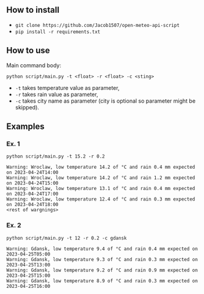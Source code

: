 ## How to install 
* `git clone https://github.com/Jacob1507/open-meteo-api-script`
* `pip install -r requirements.txt`
## How to use
Main command body:

`python script/main.py -t <float> -r <float> -c <sting>`
* `-t` takes temperature value as parameter,
* `-r` takes rain value as parameter,
* `-c` takes city name as parameter (city is optional so parameter might be skipped).

## Examples
### Ex. 1
`python script/main.py -t 15.2 -r 0.2`

```
Warning: Wroclaw, low temperature 14.2 of °C and rain 0.4 mm expected on 2023-04-24T14:00
Warning: Wroclaw, low temperature 14.2 of °C and rain 1.2 mm expected on 2023-04-24T15:00
Warning: Wroclaw, low temperature 13.1 of °C and rain 0.4 mm expected on 2023-04-24T17:00
Warning: Wroclaw, low temperature 12.4 of °C and rain 0.3 mm expected on 2023-04-24T18:00
<rest of wargnings>
```

### Ex. 2
`python script/main.py -t 12 -r 0.2 -c gdansk`

```
Warning: Gdansk, low temperature 9.4 of °C and rain 0.4 mm expected on 2023-04-25T05:00
Warning: Gdansk, low temperature 9.3 of °C and rain 0.3 mm expected on 2023-04-25T13:00
Warning: Gdansk, low temperature 9.2 of °C and rain 0.9 mm expected on 2023-04-25T15:00
Warning: Gdansk, low temperature 8.9 of °C and rain 0.3 mm expected on 2023-04-25T16:00
```


